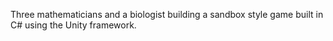 Three mathematicians and a biologist building a sandbox style game built in C# using the Unity framework.
